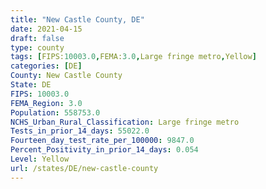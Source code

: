 ```yaml
---
title: "New Castle County, DE"
date: 2021-04-15
draft: false
type: county
tags: [FIPS:10003.0,FEMA:3.0,Large fringe metro,Yellow]
categories: [DE]
County: New Castle County
State: DE
FIPS: 10003.0
FEMA_Region: 3.0
Population: 558753.0
NCHS_Urban_Rural_Classification: Large fringe metro
Tests_in_prior_14_days: 55022.0
Fourteen_day_test_rate_per_100000: 9847.0
Percent_Positivity_in_prior_14_days: 0.054
Level: Yellow
url: /states/DE/new-castle-county
---
```



